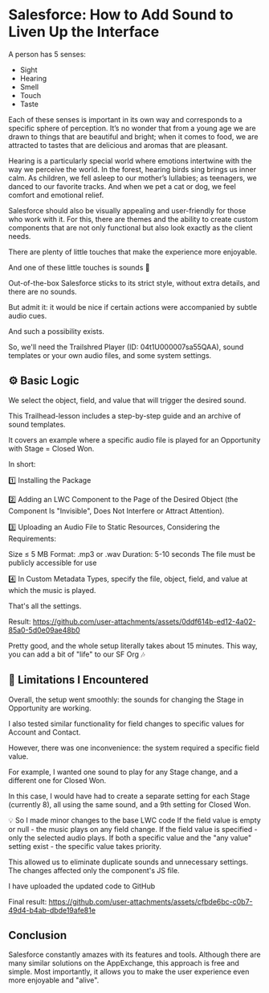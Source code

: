 # Salesforce: How to Add Sound to Liven Up the Interface
A person has 5 senses:</br>

* Sight
* Hearing
* Smell
* Touch
* Taste

Each of these senses is important in its own way and corresponds to a specific sphere of perception. It’s no wonder that from a young age we are drawn to things that are beautiful and bright; when it comes to food, we are attracted to tastes that are delicious and aromas that are pleasant.

Hearing is a particularly special world where emotions intertwine with the way we perceive the world. In the forest, hearing birds sing brings us inner calm. As children, we fell asleep to our mother’s lullabies; as teenagers, we danced to our favorite tracks. And when we pet a cat or dog, we feel comfort and emotional relief.

Salesforce should also be visually appealing and user-friendly for those who work with it. For this, there are themes and the ability to create custom components that are not only functional but also look exactly as the client needs.

There are plenty of little touches that make the experience more enjoyable.

And one of these little touches is sounds 🎵

Out-of-the-box Salesforce sticks to its strict style, without extra details, and there are no sounds.

But admit it: it would be nice if certain actions were accompanied by subtle audio cues.

And such a possibility exists.

So, we'll need the Trailshred Player (ID: 04t1U000007sa55QAA), sound templates or your own audio files, and some system settings.

⚙️ Basic Logic
---
We select the object, field, and value that will trigger the desired sound.

This Trailhead-lesson includes a step-by-step guide and an archive of sound templates.

It covers an example where a specific audio file is played for an Opportunity with Stage = Closed Won.

In short:

1️⃣ Installing the Package

2️⃣ Adding an LWC Component to the Page of the Desired Object (the Component Is "Invisible", Does Not Interfere or Attract Attention).

3️⃣ Uploading an Audio File to Static Resources, Considering the Requirements:

Size ≤ 5 MB
Format: .mp3 or .wav
Duration: 5-10 seconds
The file must be publicly accessible for use

4️⃣ In Custom Metadata Types, specify the file, object, field, and value at which the music is played.

That's all the settings.

Result:
https://github.com/user-attachments/assets/0ddf614b-ed12-4a02-85a0-5d0e09ae48b0

Pretty good, and the whole setup literally takes about 15 minutes. This way, you can add a bit of "life" to our SF Org 🎶

🛑 Limitations I Encountered
---
Overall, the setup went smoothly: the sounds for changing the Stage in Opportunity are working.

I also tested similar functionality for field changes to specific values for Account and Contact.

However, there was one inconvenience: the system required a specific field value.

For example, I wanted one sound to play for any Stage change, and a different one for Closed Won.

In this case, I would have had to create a separate setting for each Stage (currently 8), all using the same sound, and a 9th setting for Closed Won.

💡 So I made minor changes to the base LWC code
If the field value is empty or null - the music plays on any field change.
If the field value is specified - only the selected audio plays.
If both a specific value and the "any value" setting exist - the specific value takes priority.

This allowed us to eliminate duplicate sounds and unnecessary settings. The changes affected only the component's JS file.

I have uploaded the updated code to GitHub

Final result:
https://github.com/user-attachments/assets/cfbde6bc-c0b7-49d4-b4ab-dbde19afe81e

Conclusion
---
Salesforce constantly amazes with its features and tools. Although there are many similar solutions on the AppExchange, this approach is free and simple. Most importantly, it allows you to make the user experience even more enjoyable and "alive".
